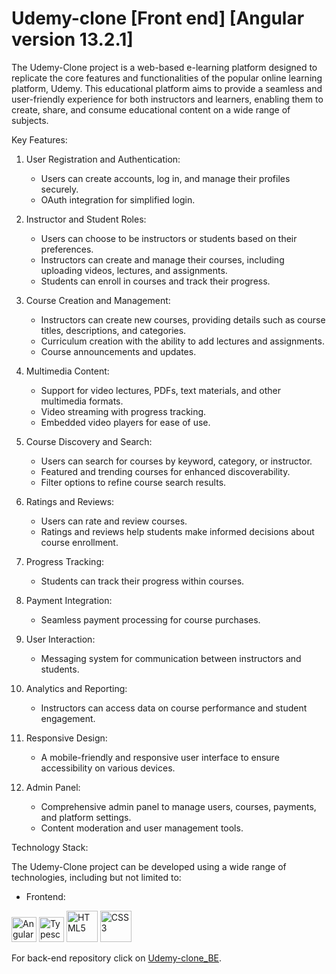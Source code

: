 # Udemy-clone [Front end] [Angular version 13.2.1]

The Udemy-Clone project is a web-based e-learning platform designed to replicate the core features and functionalities of the popular online learning platform, Udemy. This educational platform aims to provide a seamless and user-friendly experience for both instructors and learners, enabling them to create, share, and consume educational content on a wide range of subjects.

Key Features:

1. User Registration and Authentication:
   - Users can create accounts, log in, and manage their profiles securely.
   - OAuth integration for simplified login.

2. Instructor and Student Roles:
   - Users can choose to be instructors or students based on their preferences.
   - Instructors can create and manage their courses, including uploading videos, lectures, and assignments.
   - Students can enroll in courses and track their progress.

3. Course Creation and Management:
   - Instructors can create new courses, providing details such as course titles, descriptions, and categories.
   - Curriculum creation with the ability to add lectures and assignments.
   - Course announcements and updates.

4. Multimedia Content:
   - Support for video lectures, PDFs, text materials, and other multimedia formats.
   - Video streaming with progress tracking.
   - Embedded video players for ease of use.

5. Course Discovery and Search:
   - Users can search for courses by keyword, category, or instructor.
   - Featured and trending courses for enhanced discoverability.
   - Filter options to refine course search results.

6. Ratings and Reviews:
   - Users can rate and review courses.
   - Ratings and reviews help students make informed decisions about course enrollment.

7. Progress Tracking:
   - Students can track their progress within courses.

8. Payment Integration:
   - Seamless payment processing for course purchases.

9. User Interaction:
   - Messaging system for communication between instructors and students.

10. Analytics and Reporting:
    - Instructors can access data on course performance and student engagement.

11. Responsive Design:
    - A mobile-friendly and responsive user interface to ensure accessibility on various devices.

12. Admin Panel:
    - Comprehensive admin panel to manage users, courses, payments, and platform settings.
    - Content moderation and user management tools.

Technology Stack:

The Udemy-Clone project can be developed using a wide range of technologies, including but not limited to:

- Frontend: 
<p>
<img src="https://angular.io/assets/images/logos/angularjs/AngularJS-Shield.svg" width="40PX" alt="Angular">
<img src="https://upload.wikimedia.org/wikipedia/commons/thumb/4/4c/Typescript_logo_2020.svg/2048px-Typescript_logo_2020.svg.png" width="40PX" alt="Typescript">
<img src="https://upload.wikimedia.org/wikipedia/commons/thumb/6/61/HTML5_logo_and_wordmark.svg/512px-HTML5_logo_and_wordmark.svg.png" width="50PX" alt="HTML5">
<img src="https://cdn.freebiesupply.com/logos/large/2x/css3-logo-png-transparent.png" width="50PX" alt="CSS3">
</p>

For back-end repository click on <a href="https://github.com/jitesh8182/Udemy-clone_BE">Udemy-clone_BE</a>.
